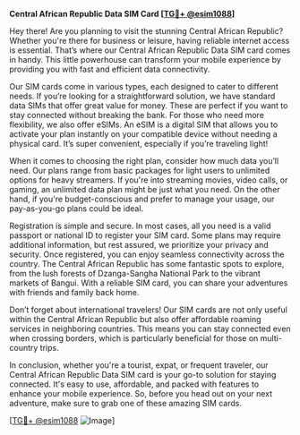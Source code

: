 **Central African Republic Data SIM Card [[TG💪+ @esim1088](https://t.me/s/esim1088)]**

Hey there! Are you planning to visit the stunning Central African Republic? Whether you're there for business or leisure, having reliable internet access is essential. That’s where our Central African Republic Data SIM card comes in handy. This little powerhouse can transform your mobile experience by providing you with fast and efficient data connectivity.

Our SIM cards come in various types, each designed to cater to different needs. If you’re looking for a straightforward solution, we have standard data SIMs that offer great value for money. These are perfect if you want to stay connected without breaking the bank. For those who need more flexibility, we also offer eSIMs. An eSIM is a digital SIM that allows you to activate your plan instantly on your compatible device without needing a physical card. It’s super convenient, especially if you’re traveling light!

When it comes to choosing the right plan, consider how much data you’ll need. Our plans range from basic packages for light users to unlimited options for heavy streamers. If you're into streaming movies, video calls, or gaming, an unlimited data plan might be just what you need. On the other hand, if you're budget-conscious and prefer to manage your usage, our pay-as-you-go plans could be ideal.

Registration is simple and secure. In most cases, all you need is a valid passport or national ID to register your SIM card. Some plans may require additional information, but rest assured, we prioritize your privacy and security. Once registered, you can enjoy seamless connectivity across the country. The Central African Republic has some fantastic spots to explore, from the lush forests of Dzanga-Sangha National Park to the vibrant markets of Bangui. With a reliable SIM card, you can share your adventures with friends and family back home.

Don’t forget about international travelers! Our SIM cards are not only useful within the Central African Republic but also offer affordable roaming services in neighboring countries. This means you can stay connected even when crossing borders, which is particularly beneficial for those on multi-country trips.

In conclusion, whether you're a tourist, expat, or frequent traveler, our Central African Republic Data SIM card is your go-to solution for staying connected. It's easy to use, affordable, and packed with features to enhance your mobile experience. So, before you head out on your next adventure, make sure to grab one of these amazing SIM cards.

[[TG💪+ @esim1088](https://t.me/s/esim1088) ![Image](https://i.postimg.cc/Y0z9fWf4/image.png)]